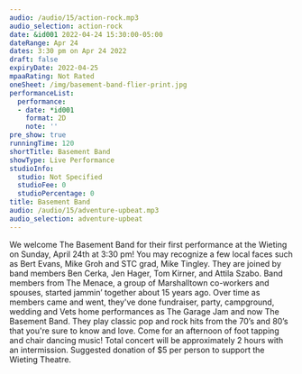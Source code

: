 ```yaml
---
audio: /audio/15/action-rock.mp3
audio_selection: action-rock
date: &id001 2022-04-24 15:30:00-05:00
dateRange: Apr 24
dates: 3:30 pm on Apr 24 2022
draft: false
expiryDate: 2022-04-25
mpaaRating: Not Rated
oneSheet: /img/basement-band-flier-print.jpg
performanceList:
  performance:
  - date: *id001
    format: 2D
    note: ''
pre_show: true
runningTime: 120
shortTitle: Basement Band
showType: Live Performance
studioInfo:
  studio: Not Specified
  studioFee: 0
  studioPercentage: 0
title: Basement Band
audio: /audio/15/adventure-upbeat.mp3
audio_selection: adventure-upbeat
---
```


We welcome The Basement Band for their first performance at the Wieting on Sunday, April 24th at 3:30 pm! You may recognize a few local faces such as Bert Evans, Mike Groh and STC grad, Mike Tingley. They are joined by band members Ben Cerka, Jen Hager, Tom Kirner, and Attila Szabo. Band members from The Menace, a group of Marshalltown co-workers and spouses, started jammin’ together about 15 years ago. Over time as members came and went, they've done fundraiser, party, campground, wedding and Vets home performances as The Garage Jam and now The Basement Band. They play classic pop and rock hits from the 70’s and 80’s that you're sure to know and love. Come for an afternoon of foot tapping and chair dancing music! Total concert will be approximately 2 hours with an intermission. Suggested donation of $5 per person to support the Wieting Theatre.
